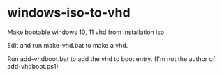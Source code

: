 # windows-iso-to-vhd

Make bootable windows 10, 11 vhd from installation iso


Edit and run make-vhd.bat to make a vhd.

Run add-vhdboot.bat to add the vhd to boot entry. (I'm not the author of add-vhdboot.ps1)
